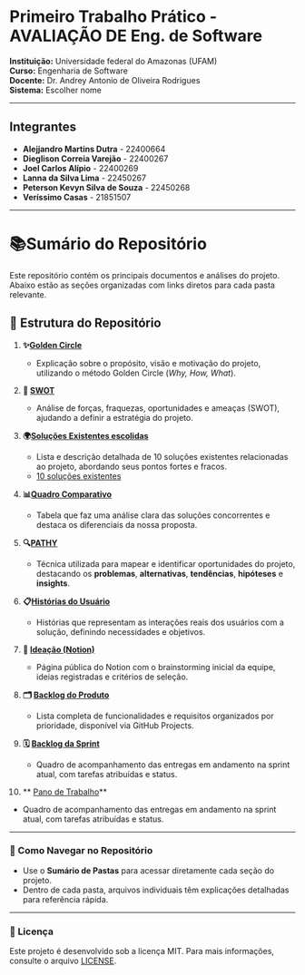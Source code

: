 # Primeiro Trabalho Prático - AVALIAÇÃO DE Eng. de Software

**Instituição:** Universidade federal do Amazonas (UFAM)<br>
**Curso:** Engenharia de Software  
**Docente:** Dr. Andrey Antonio de Oliveira Rodrigues  
**Sistema:** Escolher nome

---

## Integrantes

- **Alejjandro Martins Dutra** - 22400664
- **Dieglison Correia Varejão** - 22400267
- **Joel Carlos Alípio** - 22400269
- **Lanna da Silva Lima** - 22450267
- **Peterson Kevyn Silva de Souza** - 22450268
- **Veríssimo Casas** - 21851507

---
# 📚Sumário do Repositório

Este repositório contém os principais documentos e análises do projeto. Abaixo estão as seções organizadas com links diretos para cada pasta relevante.

## 📂 Estrutura do Repositório

1. **✨[Golden Circle](Documentos/Golden_circle/Golden_circle.md)**  
   - Explicação sobre o propósito, visão e motivação do projeto, utilizando o método Golden Circle (*Why, How, What*).

2. **🎯 [SWOT](Documentos/SWOT/SWOT.md)**  
   - Análise de forças, fraquezas, oportunidades e ameaças (SWOT), ajudando a definir a estratégia do projeto.
  
3. **🌍[Soluções Existentes escolidas](Documentos/Solucoes_Existentes/Solucoes_existentes.md)**  
   - Lista e descrição detalhada de 10 soluções existentes relacionadas ao projeto, abordando seus pontos fortes e fracos.
   - [10 soluções existentes](Documentos/Solucoes_Existentes/10_solucoes.md)
  
4. **📊[Quadro Comparativo](Documentos/Quadro_comparativo/Quadro_comparativo.md)**  
   - Tabela que faz uma análise clara das soluções concorrentes e destaca os diferenciais da nossa proposta.
  
5. **🔍[PATHY](Documentos/PATHY/PATHY.md)**  
   - Técnica utilizada para mapear e identificar oportunidades do projeto, destacando os **problemas**, **alternativas**, **tendências**, **hipóteses** e **insights**.
     

6. **📋[Histórias do Usuário](Documentos/Historias_do_usuario/Historias.md)**  
   - Histórias que representam as interações reais dos usuários com a solução, definindo necessidades e objetivos.

7. **🧠 [Ideação (Notion)](https://www.notion.so/1e598407495e80a89526e922be389766?v=1e598407495e803d912a000cdb7b9b0d&pvs=4)**  
   - Página pública do Notion com o brainstorming inicial da equipe, ideias registradas e critérios de seleção.

8. **🗂️ [Backlog do Produto](https://github.com/users/Verissimo-Casas/projects/2)**  
   - Lista completa de funcionalidades e requisitos organizados por prioridade, disponível via GitHub Projects.

9. **🗓️ [Backlog da Sprint](https://github.com/users/Verissimo-Casas/projects/1)**  
   - Quadro de acompanhamento das entregas em andamento na sprint atual, com tarefas atribuídas e status.
  
10. ** [Pano de Trabalho](Documentos/PLANO_DE_TRABALHO/PLANO_DE_TRABALHO.md)**  
   - Quadro de acompanhamento das entregas em andamento na sprint atual, com tarefas atribuídas e status.



---


### 🚀 Como Navegar no Repositório

- Use o **Sumário de Pastas** para acessar diretamente cada seção do projeto.  
- Dentro de cada pasta, arquivos individuais têm explicações detalhadas para referência rápida.

---

### 📜 Licença

Este projeto é desenvolvido sob a licença MIT. Para mais informações, consulte o arquivo [LICENSE](./LICENSE). 
